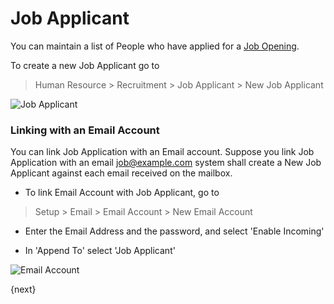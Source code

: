 <!-- add-breadcrumbs -->
# Job Applicant

You can maintain a list of People who have applied for a [Job Opening](/docs/user/manual/en/human-resources/recruitment/job-opening.html).

To create a new Job Applicant go to

> Human Resource > Recruitment > Job Applicant > New Job Applicant

<img class="screenshot" alt="Job Applicant" src="{{docs_base_url}}/assets/img/human-resources/job-applicant.png">

### Linking with an Email Account

You can link Job Application with an Email account.
Suppose you link Job Application with an email job@example.com
system shall create a New Job Applicant against each email received on the mailbox.

* To link Email Account with Job Applicant, go to

> Setup > Email > Email Account > New Email Account

* Enter the Email Address and the password, and select 'Enable Incoming'

* In 'Append To' select 'Job Applicant'

<img class="screenshot" alt="Email Account" src="{{docs_base_url}}/assets/img/human-resources/email-account.png">

{next}
